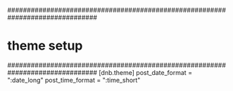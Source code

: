 ###############################################################################
# theme setup
###############################################################################
[dnb.theme]
post_date_format = ":date_long"
post_time_format = ":time_short"

